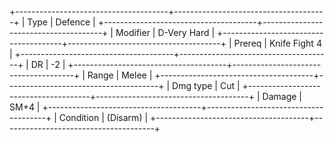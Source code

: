 +--------------------------------------+--------------------------------------+
| Type                                 | Defence                              |
+--------------------------------------+--------------------------------------+
| Modifier                             | D-Very Hard                      |
+--------------------------------------+--------------------------------------+
| Prereq                               | Knife Fight 4                        |
+--------------------------------------+--------------------------------------+
| DR                                   | -2                                   |
+--------------------------------------+--------------------------------------+
| Range                                | Melee                                |
+--------------------------------------+--------------------------------------+
| Dmg type                             | Cut                                  |
+--------------------------------------+--------------------------------------+
| Damage                               | SM+4                                 |
+--------------------------------------+--------------------------------------+
| Condition                            | (Disarm)                             |
+--------------------------------------+--------------------------------------+

